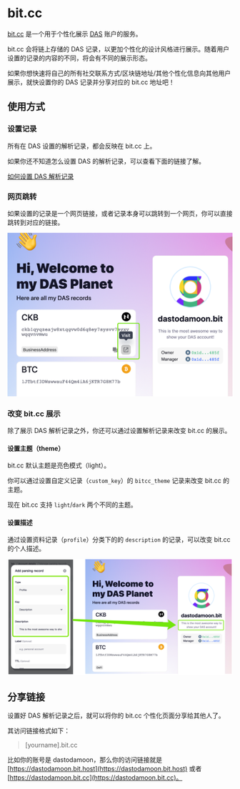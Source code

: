 # bit.cc

[bit.cc](https://bit.cc) 是一个用于个性化展示 [DAS](https://da.systems) 账户的服务。

bit.cc 会将链上存储的 DAS 记录，以更加个性化的设计风格进行展示。随着用户设置的记录的内容的不同，将会有不同的展示形态。

如果你想快速将自己的所有社交联系方式/区块链地址/其他个性化信息向其他用户展示，就快设置你的 DAS 记录并分享对应的 bit.cc 地址吧！

## 使用方式

### 设置记录
所有在 DAS 设置的解析记录，都会反映在 bit.cc 上。

如果你还不知道怎么设置 DAS 的解析记录，可以查看下面的链接了解。

[如何设置 DAS 解析记录](https://mp.weixin.qq.com/s/9LWZES3CxyQGTPP3t0AJPA)

### 网页跳转
如果设置的记录是一个网页链接，或者记录本身可以跳转到一个网页，你可以直接跳转到对应的链接。

![跳转网页](./docs/visit.png)

### 改变 bit.cc 展示
除了展示 DAS 解析记录之外，你还可以通过设置解析记录来改变 bit.cc 的展示。

#### 设置主题（theme）
bit.cc 默认主题是亮色模式（light）。

你可以通过设置自定义记录（`custom_key`）的 `bitcc_theme` 记录来改变 bit.cc 的主题。

现在 bit.cc 支持 `light`/`dark` 两个不同的主题。

#### 设置描述
通过设置资料记录（`profile`）分类下的的 `description` 的记录，可以改变 bit.cc 的个人描述。

![设置描述](./docs/description_flow.png)

## 分享链接
设置好 DAS 解析记录之后，就可以将你的 bit.cc 个性化页面分享给其他人了。

其访问链接格式如下：

> [yourname].bit.cc

比如你的账号是 dastodamoon，那么你的访问链接就是 [https://dastodamoon.bit.host](https://dastodamoon.bit.host) 或者 [https://dastodamoon.bit.cc](https://dastodamoon.bit.cc)。

